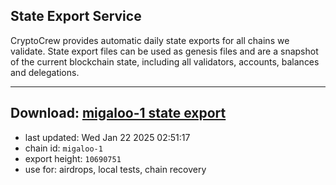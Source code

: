 ## State Export Service
CryptoCrew provides automatic daily state exports for all chains we validate. State export files can be used as genesis files and are a snapshot of the current blockchain state, including all validators, accounts, balances and delegations.

---
**Download: [migaloo-1 state export](https://dl-eu2.ccvalidators.com/SERVICE/migaloo/migaloo-1_export_10690751.json)**
---

- last updated: Wed Jan 22 2025 02:51:17
- chain id: `migaloo-1`
- export height: `10690751`
- use for: airdrops, local tests, chain recovery
